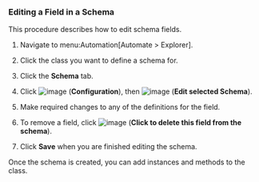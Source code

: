 ### Editing a Field in a Schema

This procedure describes how to edit schema fields.

1.  Navigate to menu:Automation\[Automate \> Explorer\].

2.  Click the class you want to define a schema for.

3.  Click the **Schema** tab.

4.  Click ![image](../images/1847.png) (**Configuration**), then
    ![image](../images/1851.png) (**Edit selected Schema**).

5.  Make required changes to any of the definitions for the field.

6.  To remove a field, click ![image](../images/2367.png) (**Click to
    delete this field from the schema**).

7.  Click **Save** when you are finished editing the schema.

Once the schema is created, you can add instances and methods to the
class.
